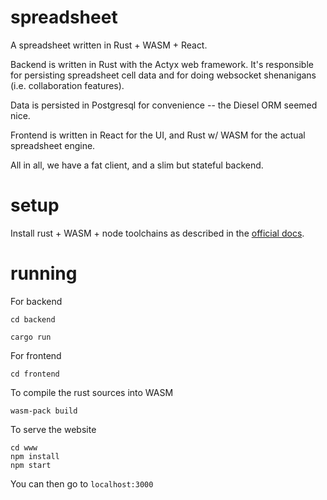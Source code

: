# spreadsheet

A spreadsheet written in Rust + WASM + React.

Backend is written in Rust with the Actyx web framework. It's responsible for persisting spreadsheet cell data and for doing websocket shenanigans (i.e. collaboration features).

Data is persisted in Postgresql for convenience -- the Diesel ORM seemed nice.

Frontend is written in React for the UI, and Rust w/ WASM for the actual spreadsheet engine.

All in all, we have a fat client, and a slim but stateful backend.

# setup

Install rust + WASM + node toolchains as described in the [official docs](https://rustwasm.github.io/book/game-of-life/setup.html).

# running

For backend

`cd backend`

`cargo run`

For frontend

`cd frontend`

To compile the rust sources into WASM

`wasm-pack build`

To serve the website

`cd www`  
`npm install`  
`npm start`

You can then go to `localhost:3000`
